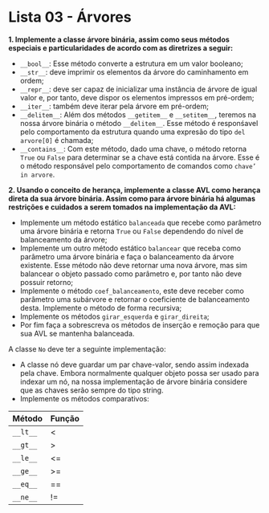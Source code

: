 # Lista 03 - Árvores
**1. Implemente a classe árvore binária, assim como seus métodos especiais e particularidades de acordo com as diretrizes a seguir:**
- ```__bool__```: Esse método converte a estrutura em um valor booleano;
- ```__str__```: deve imprimir os elementos da árvore do caminhamento em ordem;
- ```__repr__```: deve ser capaz de inicializar uma instância de árvore de igual valor e, por tanto, deve dispor os elementos impressos em pré-ordem;
- ```__iter__```: também deve iterar pela árvore em pré-ordem;
- ```__delitem__```: Além dos métodos ```__getitem__``` e ```__setitem__```, teremos na nossa árvore binária o
método ```__delitem__```. Esse método é responśavel pelo comportamento da estrutura quando uma expresão do tipo ```del arvore[0]``` é chamada;
- ```__contains__```: Com este método, dado uma chave, o método retorna ```True``` ou ```False``` para determinar se a chave está contida na árvore. Esse é o método responsável pelo comportamento de comandos como ```chave’ in arvore```.

**2. Usando o conceito de herança, implemente a classe AVL como herança direta da sua árvore binária. Assim como para árvore binária há algumas restrições e cuidados a serem tomados na implementação da AVL:**
- Implemente um método estático ```balanceada``` que recebe como parâmetro uma árvore binária e retorna ```True``` ou ```False``` dependendo do nível de balanceamento da árvore;
- Implemente um outro método estático ```balancear``` que receba como parâmetro uma árvore binária e faça o balanceamento da árvore existente. Esse método não deve retornar uma nova árvore, mas sim balancear o objeto passado como parâmetro e, por tanto não deve possuir retorno;
- Implemente o método ```coef_balanceamento```, este deve receber como parâmetro uma subárvore e retornar o coeficiente de balanceamento desta. Implemente o método de forma recursiva;
- Implemente os métodos ```girar_esquerda``` e ```girar_direita```;
- Por fim faça a sobrescreva os métodos de inserção e remoção para que sua AVL se mantenha balanceada.

A classe ```No``` deve ter a seguinte implementação:
- A classe nó deve guardar um par chave-valor, sendo assim indexada pela chave. Embora normalmente qualquer objeto possa ser usado para indexar um nó, na nossa implementação de árvore binária considere que as chaves serão sempre do tipo string.
- Implemente os métodos comparativos:

| Método       | Função |
|--------------|--------|
| ```__lt__``` | <      |    
| ```__gt__``` | >      |
| ```__le__``` | <=     |
| ```__ge__``` | >=     |
| ```__eq__``` | ==     |
| ```__ne__``` | !=     |
